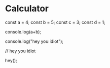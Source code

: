 # Calculator

const a = 4;
const b = 5;
const c = 3;
const d = 1;

console.log(a+b);

console.log("hey you idiot");

// hey you idiot


hey();
